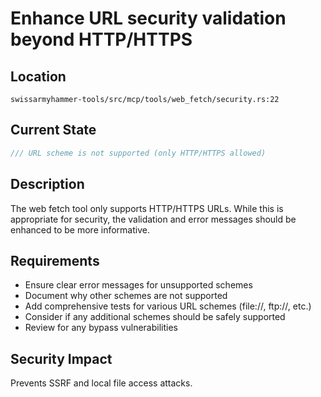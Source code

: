 # Enhance URL security validation beyond HTTP/HTTPS

## Location
`swissarmyhammer-tools/src/mcp/tools/web_fetch/security.rs:22`

## Current State
```rust
/// URL scheme is not supported (only HTTP/HTTPS allowed)
```

## Description
The web fetch tool only supports HTTP/HTTPS URLs. While this is appropriate for security, the validation and error messages should be enhanced to be more informative.

## Requirements
- Ensure clear error messages for unsupported schemes
- Document why other schemes are not supported
- Add comprehensive tests for various URL schemes (file://, ftp://, etc.)
- Consider if any additional schemes should be safely supported
- Review for any bypass vulnerabilities

## Security Impact
Prevents SSRF and local file access attacks.